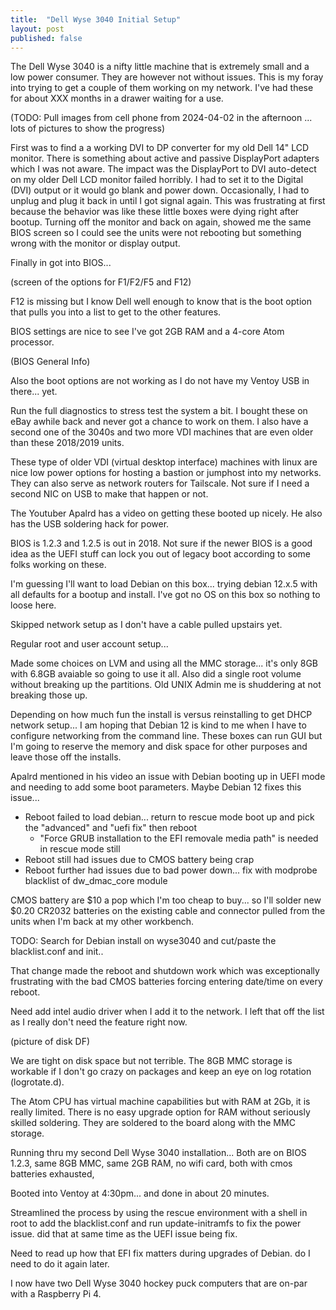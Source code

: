 ```yaml
---
title:  "Dell Wyse 3040 Initial Setup"
layout: post
published: false
---
```


The Dell Wyse 3040 is a nifty little machine that is extremely small and a low power consumer. They are however not without issues. This is my foray into trying to get a couple of them working on my network. I've had these for about XXX months in a drawer waiting for a use.



(TODO: Pull images from cell phone from 2024-04-02 in the afternoon ... lots of pictures to show the progress)

First was to find a a working DVI to DP converter for my old Dell 14" LCD monitor. There is something about active and passive DisplayPort adapters which I was not aware. The impact was the DisplayPort to DVI auto-detect on my older Dell LCD monitor failed horribly. I had to set it to the Digital (DVI) output or it would go blank and power down. Occasionally, I had to unplug and plug it back in until I got signal again. This was frustrating at first because the behavior was like these little boxes were dying right after bootup. Turning off the monitor and back on again, showed me the same BIOS screen so I could see the units were not rebooting but something wrong with the monitor or display output.

Finally in got into BIOS...

(screen of the options for F1/F2/F5 and F12)

F12 is missing but I know Dell well enough to know that is the boot option that pulls you into a list to get to the other features.

BIOS settings are nice to see I've got 2GB RAM and a 4-core Atom processor.

(BIOS General Info)

Also the boot options are not working as I do not have my Ventoy USB in there... yet.

Run the full diagnostics to stress test the system a bit. I bought these on eBay awhile back and never got a chance to work on them.
I also have a second one of the 3040s and two more VDI machines that are even older than these 2018/2019 units.

These type of older VDI (virtual desktop interface) machines with linux are nice low power options for hosting a bastion or jumphost into my networks. They can also serve as network routers for Tailscale. Not sure if I need a second NIC on USB to make that happen or not.

The Youtuber Apalrd has a video on getting these booted up nicely. He also has the USB soldering hack for power.

BIOS is 1.2.3 and 1.2.5 is out in 2018. Not sure if the newer BIOS is a good idea as the UEFI stuff can lock you out of legacy boot according to some folks working on these.

I'm guessing I'll want to load Debian on this box... trying debian 12.x.5 with all defaults for a bootup and install. I've got no OS on this box so nothing to loose here.

Skipped network setup as I don't have a cable pulled upstairs yet.

Regular root and user account setup...

Made some choices on LVM and using all the MMC storage... it's only 8GB with 6.8GB avaiable so going to use it all. Also did a single root volume without breaking up the partitions. Old UNIX Admin me is shuddering at not breaking those up.

Depending on how much fun the install is versus reinstalling to get DHCP network setup... I am hoping that Debian 12 is kind to me when I have to configure networking from the command line. These boxes can run GUI but I'm going to reserve the memory and disk space for other purposes and leave those off the installs.

Apalrd mentioned in his video an issue with Debian booting up in UEFI mode and needing to add some boot parameters. Maybe Debian 12 fixes this issue...

* Reboot failed to load debian...  return to rescue mode boot up and pick the "advanced" and "uefi fix" then reboot
  * "Force GRUB installation to the EFI removale media path" is needed in rescue mode still
* Reboot still had issues due to CMOS battery being crap
* Reboot further had issues due to bad power down... fix with modprobe blacklist of dw_dmac_core module

CMOS battery are $10 a pop which I'm too cheap to buy... so I'll solder new $0.20 CR2032 batteries on the existing cable and connector pulled from the units when I'm back at my other workbench.

TODO: Search for Debian install on wyse3040 and cut/paste the blacklist.conf and init..

That change made the reboot and shutdown work which was exceptionally frustrating with the bad CMOS batteries forcing entering date/time on every reboot.

Need add intel audio driver when I add it to the network. I left that off the list as I really don't need the feature right now.

(picture of disk DF)

We are tight on disk space but not terrible. The 8GB MMC storage is workable if I don't go crazy on packages and keep an eye on log rotation (logrotate.d).

The Atom CPU has virtual machine capabilities but with RAM at 2Gb, it is really limited. There is no easy upgrade option for RAM without seriously skilled soldering. They are soldered to the board along with the MMC storage.

Running thru my second Dell Wyse 3040 installation...
Both are on BIOS 1.2.3, same 8GB MMC, same 2GB RAM, no wifi card, both with cmos batteries exhausted,

Booted into Ventoy at 4:30pm... and done in about 20 minutes.

Streamlined the process by using the rescue environment with a shell in root to add the blacklist.conf and run update-initramfs to fix the power issue. did that at same time as the UEFI issue being fix.

Need to read up how that EFI fix matters during upgrades of Debian.  do I need to do it again later.

I now have two Dell Wyse 3040 hockey puck computers that are on-par with a Raspberry Pi 4.

